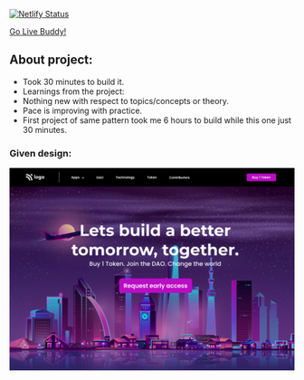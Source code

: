 [![Netlify Status](https://api.netlify.com/api/v1/badges/08792b0d-05a4-4f99-97ad-0f08934f1468/deploy-status)](https://app.netlify.com/sites/tushar-ojha-web-design-landing-page/deploys)

[Go Live Buddy!](https://tushar-ojha-crypto-landing-page.netlify.app)

## About project:
- Took 30 minutes to build it.
 - Learnings from the project:
 - Nothing new with respect to topics/concepts or theory. 
 - Pace is improving with practice. 
 - First project of same pattern took me 6 hours to build while this one just 30 minutes.


### Given design:
![Design Image](/Design.png "Design Title")

